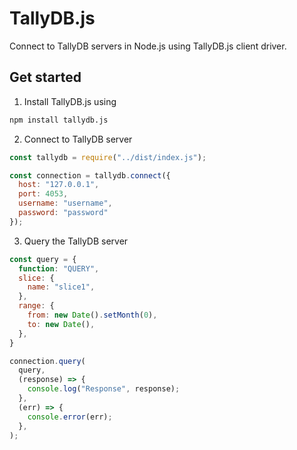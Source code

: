 # TallyDB.js
Connect to TallyDB servers in Node.js using TallyDB.js client driver.

## Get started
1. Install TallyDB.js using
```bash
npm install tallydb.js
```
2. Connect to TallyDB server
```javascript
const tallydb = require("../dist/index.js");

const connection = tallydb.connect({
  host: "127.0.0.1",
  port: 4053,
  username: "username",
  password: "password"
});
```
3. Query the TallyDB server
```javascript
const query = {
  function: "QUERY",
  slice: {
    name: "slice1",
  },
  range: {
    from: new Date().setMonth(0),
    to: new Date(),
  },
}

connection.query(
  query,
  (response) => {
    console.log("Response", response);
  },
  (err) => {
    console.error(err);
  },
);
```
